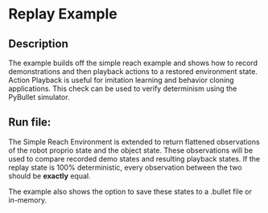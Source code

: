 # Replay Example

## Description
The example builds off the simple reach example and shows how to record demonstrations and then playback actions to a restored environment state. Action Playback is useful for imitation learning and behavior cloning applications. This check can be used to verify determinism using the PyBullet simulator. 

## Run file:
The Simple Reach Environment is extended to return flattened observations of the robot proprio state and the object state. These observations will be used to compare recorded demo states and resulting playback states. If the replay state is 100% deterministic, every observation between the two should be **exactly** equal. 

The example also shows the option to save these states to a .bullet file or in-memory. 

